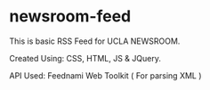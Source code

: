 # newsroom-feed
This is basic RSS Feed for UCLA NEWSROOM.

Created Using: CSS, HTML, JS & JQuery.

API Used: Feednami Web Toolkit ( For parsing XML )
